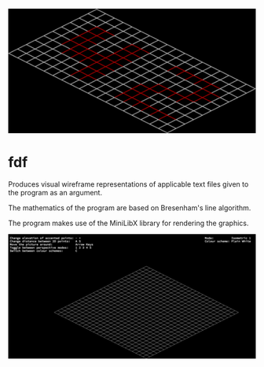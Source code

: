 ![GIF representation of the 42 pattern](https://github.com/JoonasJaemsae/fdf/blob/master/42.gif)

# fdf
Produces visual wireframe representations of applicable text files given to the program as an argument.

The mathematics of the program are based on Bresenham's line algorithm.

The program makes use of the MiniLibX library for rendering the graphics.

![GIF representation of the Pyra pattern](https://github.com/JoonasJaemsae/fdf/blob/master/pyra.gif)

